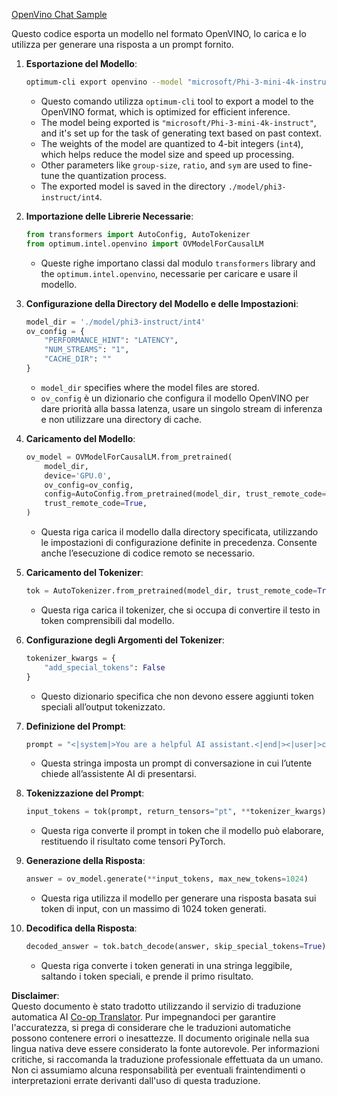<!--
CO_OP_TRANSLATOR_METADATA:
{
  "original_hash": "a2a54312eea82ac654fb0f6d39b1f772",
  "translation_date": "2025-05-09T15:53:40+00:00",
  "source_file": "md/02.Application/01.TextAndChat/Phi3/E2E_OpenVino_Chat.md",
  "language_code": "it"
}
-->
[OpenVino Chat Sample](../../../../../../code/06.E2E/E2E_OpenVino_Chat_Phi3-instruct.ipynb)

Questo codice esporta un modello nel formato OpenVINO, lo carica e lo utilizza per generare una risposta a un prompt fornito.

1. **Esportazione del Modello**:  
   ```bash
   optimum-cli export openvino --model "microsoft/Phi-3-mini-4k-instruct" --task text-generation-with-past --weight-format int4 --group-size 128 --ratio 0.6 --sym --trust-remote-code ./model/phi3-instruct/int4
   ```  
   - Questo comando utilizza `optimum-cli` tool to export a model to the OpenVINO format, which is optimized for efficient inference.
   - The model being exported is `"microsoft/Phi-3-mini-4k-instruct"`, and it's set up for the task of generating text based on past context.
   - The weights of the model are quantized to 4-bit integers (`int4`), which helps reduce the model size and speed up processing.
   - Other parameters like `group-size`, `ratio`, and `sym` are used to fine-tune the quantization process.
   - The exported model is saved in the directory `./model/phi3-instruct/int4`.

2. **Importazione delle Librerie Necessarie**:  
   ```python
   from transformers import AutoConfig, AutoTokenizer
   from optimum.intel.openvino import OVModelForCausalLM
   ```  
   - Queste righe importano classi dal modulo `transformers` library and the `optimum.intel.openvino`, necessarie per caricare e usare il modello.

3. **Configurazione della Directory del Modello e delle Impostazioni**:  
   ```python
   model_dir = './model/phi3-instruct/int4'
   ov_config = {
       "PERFORMANCE_HINT": "LATENCY",
       "NUM_STREAMS": "1",
       "CACHE_DIR": ""
   }
   ```  
   - `model_dir` specifies where the model files are stored.
   - `ov_config` è un dizionario che configura il modello OpenVINO per dare priorità alla bassa latenza, usare un singolo stream di inferenza e non utilizzare una directory di cache.

4. **Caricamento del Modello**:  
   ```python
   ov_model = OVModelForCausalLM.from_pretrained(
       model_dir,
       device='GPU.0',
       ov_config=ov_config,
       config=AutoConfig.from_pretrained(model_dir, trust_remote_code=True),
       trust_remote_code=True,
   )
   ```  
   - Questa riga carica il modello dalla directory specificata, utilizzando le impostazioni di configurazione definite in precedenza. Consente anche l’esecuzione di codice remoto se necessario.

5. **Caricamento del Tokenizer**:  
   ```python
   tok = AutoTokenizer.from_pretrained(model_dir, trust_remote_code=True)
   ```  
   - Questa riga carica il tokenizer, che si occupa di convertire il testo in token comprensibili dal modello.

6. **Configurazione degli Argomenti del Tokenizer**:  
   ```python
   tokenizer_kwargs = {
       "add_special_tokens": False
   }
   ```  
   - Questo dizionario specifica che non devono essere aggiunti token speciali all’output tokenizzato.

7. **Definizione del Prompt**:  
   ```python
   prompt = "<|system|>You are a helpful AI assistant.<|end|><|user|>can you introduce yourself?<|end|><|assistant|>"
   ```  
   - Questa stringa imposta un prompt di conversazione in cui l’utente chiede all’assistente AI di presentarsi.

8. **Tokenizzazione del Prompt**:  
   ```python
   input_tokens = tok(prompt, return_tensors="pt", **tokenizer_kwargs)
   ```  
   - Questa riga converte il prompt in token che il modello può elaborare, restituendo il risultato come tensori PyTorch.

9. **Generazione della Risposta**:  
   ```python
   answer = ov_model.generate(**input_tokens, max_new_tokens=1024)
   ```  
   - Questa riga utilizza il modello per generare una risposta basata sui token di input, con un massimo di 1024 token generati.

10. **Decodifica della Risposta**:  
    ```python
    decoded_answer = tok.batch_decode(answer, skip_special_tokens=True)[0]
    ```  
    - Questa riga converte i token generati in una stringa leggibile, saltando i token speciali, e prende il primo risultato.

**Disclaimer**:  
Questo documento è stato tradotto utilizzando il servizio di traduzione automatica AI [Co-op Translator](https://github.com/Azure/co-op-translator). Pur impegnandoci per garantire l'accuratezza, si prega di considerare che le traduzioni automatiche possono contenere errori o inesattezze. Il documento originale nella sua lingua nativa deve essere considerato la fonte autorevole. Per informazioni critiche, si raccomanda la traduzione professionale effettuata da un umano. Non ci assumiamo alcuna responsabilità per eventuali fraintendimenti o interpretazioni errate derivanti dall'uso di questa traduzione.